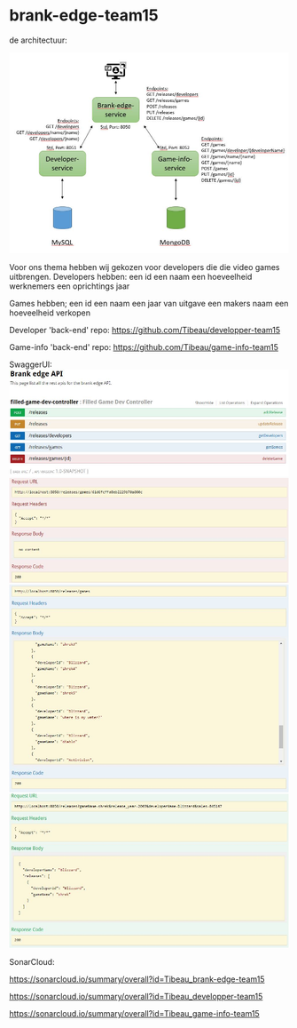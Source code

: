 # brank-edge-team15
de architectuur:

![Architecture](https://github.com/Tibeau/brank-edge-team15/blob/main/img/microservice-model.JPG)





Voor ons thema hebben wij gekozen voor developers die die video games uitbrengen.
Developers hebben:
een id
een naam
een hoeveelheid werknemers
een oprichtings jaar

Games hebben;
een id
een naam
een jaar van uitgave
een makers naam
een hoeveelheid verkopen 






Developer 'back-end' repo:
https://github.com/Tibeau/developper-team15

Game-info 'back-end' repo:
https://github.com/Tibeau/game-info-team15





SwaggerUI:
![Architecture](https://github.com/Tibeau/brank-edge-team15/blob/main/img/swagger.JPG)
![Architecture](https://github.com/Tibeau/brank-edge-team15/blob/main/img/delere%20game.JPG)
![Architecture](https://github.com/Tibeau/brank-edge-team15/blob/main/img/games.JPG)
![Architecture](https://github.com/Tibeau/brank-edge-team15/blob/main/img/post%20game.JPG)

SonarCloud:

https://sonarcloud.io/summary/overall?id=Tibeau_brank-edge-team15

https://sonarcloud.io/summary/overall?id=Tibeau_developper-team15

https://sonarcloud.io/summary/overall?id=Tibeau_game-info-team15

